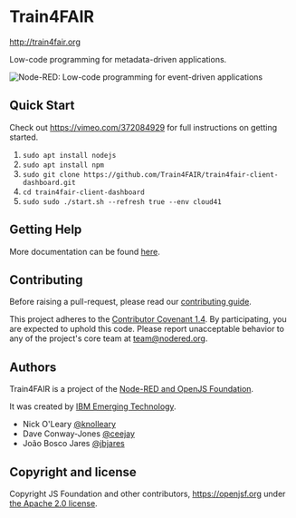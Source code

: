 # Train4FAIR

http://train4fair.org

<!--
[![Build Status](https://travis-ci.org/node-red/node-red.svg?branch=master)](https://travis-ci.org/node-red/node-red)
[![Coverage Status](https://coveralls.io/repos/node-red/node-red/badge.svg?branch=master)](https://coveralls.io/r/node-red/node-red?branch=master)
-->

Low-code programming for metadata-driven applications.

![Node-RED: Low-code programming for event-driven applications](https://images.squarespace-cdn.com/content/v1/5dc4b3eb831740292d3ae5d1/1573416304319-N0B50E3EAIRG96G77P8D/ke17ZwdGBToddI8pDm48kG8Wl0bbxcYjqDLrbAVm36N7gQa3H78H3Y0txjaiv_0fDoOvxcdMmMKkDsyUqMSsMWxHk725yiiHCCLfrh8O1z4YTzHvnKhyp6Da-NYroOW3ZGjoBKy3azqku80C789l0ppkrsg5CJ7GUgvPRZvfnCgl8-C98jZiPR0uWFXwuQZSaoZDe7E0phipRf8Nt7lk0g/image-asset.png)

## Quick Start

Check out https://vimeo.com/372084929 for full instructions on getting
started.

1. `sudo apt install nodejs`
2. `sudo apt install npm`
3. `sudo git clone https://github.com/Train4FAIR/train4fair-client-dashboard.git`
2. `cd train4fair-client-dashboard`
2. `sudo sudo ./start.sh --refresh true --env cloud41`


## Getting Help

More documentation can be found [here](http://train4fair.org).

<!--
For further help, or general discussion, please use the [Node-RED Forum](https://discourse.nodered.org) or [slack team](https://nodered.org/slack).
-->



## Contributing

Before raising a pull-request, please read our
[contributing guide](https://github.com/node-red/node-red/blob/master/CONTRIBUTING.md).

This project adheres to the [Contributor Covenant 1.4](http://contributor-covenant.org/version/1/4/).
 By participating, you are expected to uphold this code. Please report unacceptable
 behavior to any of the project's core team at team@nodered.org.

## Authors

Train4FAIR is a project of the [Node-RED and OpenJS Foundation](https://openjsf.org).


It was created by [IBM Emerging Technology](https://www.ibm.com/blogs/emerging-technology/).

* Nick O'Leary [@knolleary](http://twitter.com/knolleary)
* Dave Conway-Jones [@ceejay](http://twitter.com/ceejay)
* João Bosco Jares [@jbjares](http://twitter.com/jbjares)



## Copyright and license

Copyright JS Foundation and other contributors, https://openjsf.org under [the Apache 2.0 license](LICENSE).

